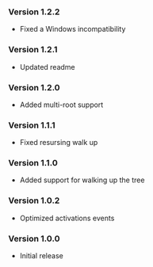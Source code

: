 ### Version 1.2.2
- Fixed a Windows incompatibility

### Version 1.2.1
- Updated readme

### Version 1.2.0
- Added multi-root support

### Version 1.1.1
- Fixed resursing walk up

### Version 1.1.0
- Added support for walking up the tree

### Version 1.0.2
- Optimized activations events

### Version 1.0.0
- Initial release
